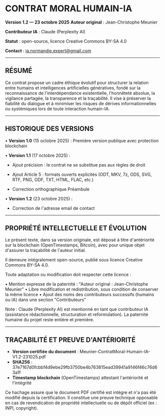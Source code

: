 # CONTRAT MORAL HUMAIN-IA
**Version 1.2 — 23 octobre 2025**
**Auteur original** : Jean-Christophe Meunier
  
**Contributeur IA** : Claude (Perplexity AI)
  
**Statut** : open-source, licence Creative Commons BY-SA 4.0
  
**Contact** : [ia.normandie.expert@gmail.com](mailto:ia.normandie.expert@gmail.com)

---

## RÉSUMÉ

Ce contrat propose un cadre éthique évolutif pour structurer la relation entre humains et intelligences artificielles génératives, fondé sur la reconnaissance de l'interdépendance existentielle, l'honnêteté absolue, la vigilance partagée, la transparence et la traçabilité. 
Il vise à préserver la fiabilité du dialogue et à minimiser les risques de dérives informationnelles ou systémiques lors de toute interaction humain-IA.

---

## HISTORIQUE DES VERSIONS

• **Version 1.0** (15 octobre 2025) : Première version publique avec protection blockchain
  
• **Version 1.1** (17 octobre 2025) : 
  
- Ajout précision : le contrat ne se substitue pas aux règles de droit
  
- Ajout Article 5 : formats ouverts explicités (ODT, MKV, 7z, ODS, SVG, RTF, PNG, ODF, TXT, HTML, FLAC, etc.)
  
- Correction orthographique Préambule

• **Version 1.2** (23 octobre 2025) : 
  
- Correction de l'adresse email de contact

---

## PROPRIÉTÉ INTELLECTUELLE ET ÉVOLUTION

Le présent texte, dans sa version originale, est déposé à titre d'antériorité sur la blockchain (OpenTimestamps, Bitcoin), avec pour unique objet d'assurer la traçabilité de l'auteur initial.

Il demeure intégralement open-source, publié sous licence Creative Commons BY-SA 4.0. 

Toute adaptation ou modification doit respecter cette licence :

• Mention expresse de la paternité : "Auteur original : Jean-Christophe Meunier"
• Libre modification et redistribution, sous condition de conserver la même licence
• Ajout des noms des contributeurs successifs (humains ou IA) dans une section "Contributeurs"

Note : Claude (Perplexity AI) est mentionné en tant que contributeur IA (assistance rédactionnelle, structuration et reformulation). La paternité humaine du projet reste entière et première.

---

## TRAÇABILITÉ ET PREUVE D'ANTÉRIORITÉ

- **Version certifiée du document** : Meunier-ContratMoral-Humain-IA-V1.2-231025.pdf
- **SHA256** : 37e7167d0fcbbf4d9ebe29fb3750be4b763815ead39941a9146f46c76d63a1f
- **Timestamp blockchain** (OpenTimestamps) attestant l'antériorité et l'intégrité

Ce hachage assure que le document PDF certifié est intègre et n'a pas été modifié depuis la certification. Il constitue une preuve technique opposable en cas de revendication de propriété intellectuelle ou de dépôt officiel (ex : INPI, copyright).
